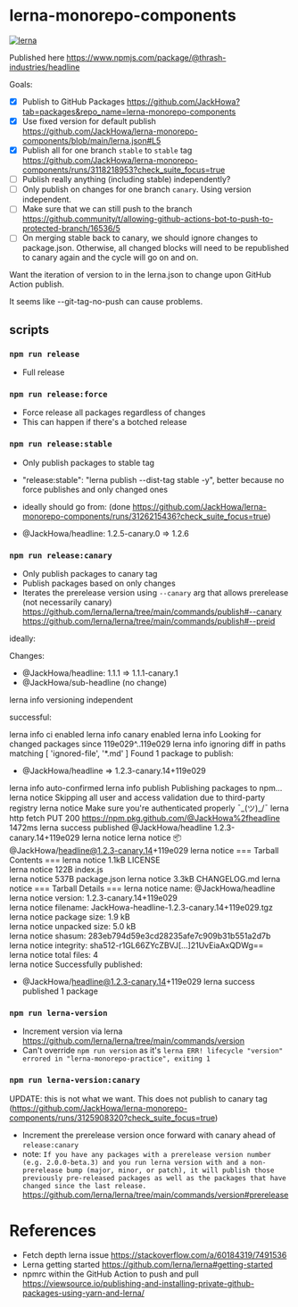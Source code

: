 # lerna-monorepo-components

[![lerna](https://img.shields.io/badge/maintained%20with-lerna-cc00ff.svg)](https://lerna.js.org/)

Published here https://www.npmjs.com/package/@thrash-industries/headline 

Goals: 

- [x] Publish to GitHub Packages https://github.com/JackHowa?tab=packages&repo_name=lerna-monorepo-components
- [x] Use fixed version for default publish https://github.com/JackHowa/lerna-monorepo-components/blob/main/lerna.json#L5
- [x] Publish all for one branch `stable` to `stable` tag https://github.com/JackHowa/lerna-monorepo-components/runs/3118218953?check_suite_focus=true
- [ ] Publish really anything (including stable) independently?
- [ ] Only publish on changes for one branch `canary`. Using version independent. 
- [ ] Make sure that we can still push to the branch https://github.community/t/allowing-github-actions-bot-to-push-to-protected-branch/16536/5
- [ ] On merging stable back to canary, we should ignore changes to package.json. Otherwise, all changed blocks will need to be republished to canary again and the cycle will go on and on.

Want the iteration of version to in the lerna.json to change upon GitHub Action publish.

It seems like --git-tag-no-push can cause problems.

## scripts 

### `npm run release`

- Full release

### `npm run release:force`

- Force release all packages regardless of changes
- This can happen if there's a botched release
### `npm run release:stable`

- Only publish packages to stable tag
- "release:stable": "lerna publish --dist-tag stable -y", better because no force publishes and only changed ones 
- ideally should go from: (done https://github.com/JackHowa/lerna-monorepo-components/runs/3126215436?check_suite_focus=true)

 - @JackHowa/headline: 1.2.5-canary.0 => 1.2.6

### `npm run release:canary`

- Only publish packages to canary tag
- Publish packages based on only changes
- Iterates the prerelease version using `--canary` arg that allows prerelease (not necessarily canary) https://github.com/lerna/lerna/tree/main/commands/publish#--canary https://github.com/lerna/lerna/tree/main/commands/publish#--preid

ideally: 

Changes:
 - @JackHowa/headline: 1.1.1 => 1.1.1-canary.1
 - @JackHowa/sub-headline (no change)

lerna info versioning independent

successful: 

lerna info ci enabled
lerna info canary enabled
lerna info Looking for changed packages since 119e029^..119e029
lerna info ignoring diff in paths matching [ 'ignored-file', '*.md' ]
Found 1 package to publish:
 - @JackHowa/headline => 1.2.3-canary.14+119e029

lerna info auto-confirmed 
lerna info publish Publishing packages to npm...
lerna notice Skipping all user and access validation due to third-party registry
lerna notice Make sure you're authenticated properly ¯\_(ツ)_/¯
lerna http fetch PUT 200 https://npm.pkg.github.com/@JackHowa%2fheadline 1472ms
lerna success published @JackHowa/headline 1.2.3-canary.14+119e029
lerna notice 
lerna notice 📦  @JackHowa/headline@1.2.3-canary.14+119e029
lerna notice === Tarball Contents === 
lerna notice 1.1kB LICENSE     
lerna notice 122B  index.js    
lerna notice 537B  package.json
lerna notice 3.3kB CHANGELOG.md
lerna notice === Tarball Details === 
lerna notice name:          @JackHowa/headline                           
lerna notice version:       1.2.3-canary.14+119e029                      
lerna notice filename:      JackHowa-headline-1.2.3-canary.14+119e029.tgz
lerna notice package size:  1.9 kB                                       
lerna notice unpacked size: 5.0 kB                                       
lerna notice shasum:        283eb794d59e3cd28235afe7c909b31b551a2d7b     
lerna notice integrity:     sha512-r1GL66ZYcZBVJ[...]21UvEiaAxQDWg==     
lerna notice total files:   4                                            
lerna notice 
Successfully published:
 - @JackHowa/headline@1.2.3-canary.14+119e029
lerna success published 1 package


### `npm run lerna-version`

- Increment version via lerna https://github.com/lerna/lerna/tree/main/commands/version
- Can't override `npm run version` as it's `lerna ERR! lifecycle "version" errored in "lerna-monorepo-practice", exiting 1`

### `npm run lerna-version:canary`

UPDATE: this is not what we want. This does not publish to canary tag (https://github.com/JackHowa/lerna-monorepo-components/runs/3125908320?check_suite_focus=true)

- Increment the prerelease version once forward with canary ahead of `release:canary`
- note: `If you have any packages with a prerelease version number (e.g. 2.0.0-beta.3) and you run lerna version with and a non-prerelease bump (major, minor, or patch), it will publish those previously pre-released packages as well as the packages that have changed since the last release.` https://github.com/lerna/lerna/tree/main/commands/version#prerelease
# References 

- Fetch depth lerna issue https://stackoverflow.com/a/60184319/7491536
- Lerna getting started https://github.com/lerna/lerna#getting-started
- npmrc within the GitHub Action to push and pull https://viewsource.io/publishing-and-installing-private-github-packages-using-yarn-and-lerna/